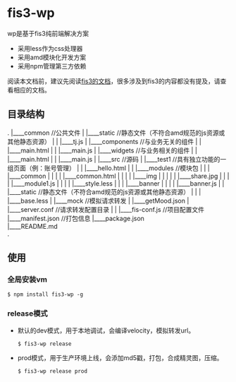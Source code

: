 # fis3-wp
wp是基于fis3纯前端解决方案

* 采用less作为css处理器
* 采用amd模块化开发方案
* 采用npm管理第三方依赖

阅读本文档前，建议先阅读[fis3的文档](http://fis.baidu.com/fis3/docs/beginning/intro.html)，很多涉及到fis3的内容都没有提及，请查看相应的文档。


## 目录结构
.
|____common					//公共文件
| |____static				//静态文件（不符合amd规范的js资源或其他静态资源）
| | |____tj.js
| |____components			//与业务无关的组件
| | |____main.html
| | |____main.js
| |____widgets				//与业务相关的组件
| | |____main.html
| | |____main.js
|
|____src					//源码
| |____test1				//具有独立功能的一组页面（例：账号管理）
| | |____hello.html
| | |____modules			//模块包
| | | |____common
| | | | |____common.html
| | | | |____img
| | | | | |____share.jpg
| | | | |____module1.js
| | | | |____style.less
| | | |____banner
| | | | |____banner.js
| | |____static				//静态文件（不符合amd规范的js资源或其他静态资源）
| | | |____base.less
|
|____mock					//模拟请求转发
| |____getMood.json
| |____server.conf			//请求转发配置目录
|
|
|____fis-conf.js			//项目配置文件
|____manifest.json			//打包信息
|____package.json			
|____README.md				
.

## 使用

### 全局安装vm

``` shell
$ npm install fis3-wp -g
```

### release模式
* 默认的dev模式，用于本地调试，会编译velocity，模拟转发url。

	``` shell
	$ fis3-wp release
	```
* prod模式，用于生产环境上线，会添加md5戳，打包，合成精灵图，压缩。

	``` shell
	$ fis3-wp release prod
	```
